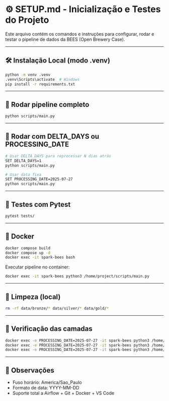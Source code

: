 
# ⚙️ SETUP.md - Inicialização e Testes do Projeto

Este arquivo contém os comandos e instruções para configurar, rodar e testar o pipeline de dados da BEES (Open Brewery Case).

---

## 🛠️ Instalação Local (modo .venv)

```bash
python -m venv .venv
.venv\Scripts\activate  # Windows
pip install -r requirements.txt
```

---

## 🧪 Rodar pipeline completo

```bash
python scripts/main.py
```

---

## 📆 Rodar com DELTA_DAYS ou PROCESSING_DATE

```bash
# Usar DELTA_DAYS para reprocessar N dias atrás
SET DELTA_DAYS=1
python scripts/main.py

# Usar data fixa
SET PROCESSING_DATE=2025-07-27
python scripts/main.py
```

---

## 🧪 Testes com Pytest

```bash
pytest tests/
```

---

## 🐳 Docker

```bash
docker compose build
docker compose up -d
docker exec -it spark-bees bash
```

Executar pipeline no container:

```bash
docker exec -it spark-bees python3 /home/project/scripts/main.py
```

---

## 📂 Limpeza (local)

```bash
rm -rf data/bronze/* data/silver/* data/gold/*
```

---

## 🔄 Verificação das camadas

```bash
docker exec -e PROCESSING_DATE=2025-07-27 -it spark-bees python3 /home/project/tests/verify_bronze.py
docker exec -e PROCESSING_DATE=2025-07-27 -it spark-bees python3 /home/project/tests/verify_silver.py
docker exec -e PROCESSING_DATE=2025-07-27 -it spark-bees python3 /home/project/tests/verify_gold.py
```

---

## 📌 Observações

- Fuso horário: America/Sao_Paulo
- Formato de data: YYYY-MM-DD
- Suporte total a Airflow + Git + Docker + VS Code
